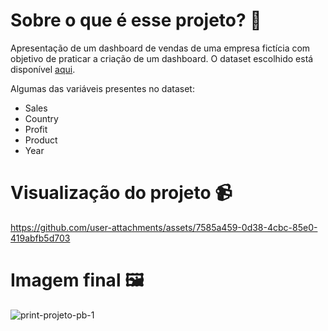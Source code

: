 # Sobre o que é esse projeto? 👀

Apresentação de um dashboard de vendas de uma empresa fictícia com objetivo de praticar a criação de um dashboard. O dataset escolhido está disponível [aqui](https://www.kaggle.com/datasets/shwetankchaudhary/power-bi-sample-data).

Algumas das variáveis presentes no dataset:

- Sales
- Country
- Profit
- Product
- Year

# Visualização do projeto 📹
https://github.com/user-attachments/assets/7585a459-0d38-4cbc-85e0-419abfb5d703
# Imagem final 🖼️
![print-projeto-pb-1](https://github.com/user-attachments/assets/6600497f-2c4c-45ad-b794-9d2b374e91ff)
